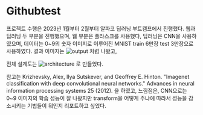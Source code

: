 # Githubtest
 
프로젝트 수행은 2023년 1월부터 2월부터 알파코 딥러닝 부트캠프에서 진행했다. 웹과 딥러닝 두 부분을 진행했으며, 웹 부분은 플라스크를 사용했다, 딥러닝은 CNN을 사용하였으며, 데이터는 0~9의 숫자 이미지로 이루어진 MNIST train 6만장 test 3만장으로 사용하였다. 결과 이미지는
![output](https://github.com/user-attachments/assets/7175d31f-e7e2-4563-a8e7-b3b81c840c50)
처럼 나왔고, 

전체 설계도는 
![architecture](https://github.com/user-attachments/assets/87f14bfc-10a5-468e-a7cb-69c819c7d85e)
로 만들었다. 

참고는 Krizhevsky, Alex, Ilya Sutskever, and Geoffrey E. Hinton. "Imagenet classification with deep convolutional neural networks." Advances in neural information processing systems 25 (2012). 을 하였고, 느낌점은, CNN으로는 0~9 이미지의 학습 성능이 잘 나왔지만 transform을 어떻게 주냐에 따라서 성능을 감소시키는 기법들이 뭐인지 리포트하고 싶었다.

